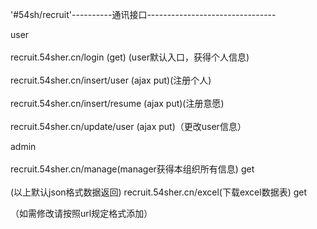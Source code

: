 
'#54sh/recruit'----------通讯接口-------------------------------- 


user<br/>  
recruit.54sher.cn/login (get) (user默认入口，获得个人信息)<br/>  
recruit.54sher.cn/insert/user (ajax put)(注册个人)<br />     
recruit.54sher.cn/insert/resume (ajax put)(注册意愿)<br />   
recruit.54sher.cn/update/user (ajax put)（更改user信息）<br />  

admin<br/>  
recruit.54sher.cn/manage(manager获得本组织所有信息) get <br/>  
(以上默认json格式数据返回)
recruit.54sher.cn/excel(下载excel数据表) get<br/>  

（如需修改请按照url规定格式添加）